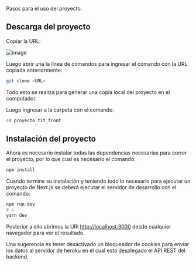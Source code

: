 Pasos para el uso del proyecto.

## Descarga del proyecto

Copiar la URL:

![image](https://user-images.githubusercontent.com/58036212/151187724-e6294586-9ed1-4d4d-9b52-10da1d2047cf.png)

Luego abrir una la línea de comandos para ingresar el comando con la URL copiada anteriormente:

```bash
git clone <URL>
```

Todo esto se realiza para generar una copia local del proyecto en el computador.

Luego ingresar a la carpeta con el comando:

```bash
cd proyecto_tit_front
```

## Instalación del proyecto

Ahora es necesario instalar todas las dependencias necesarias para correr el proyecto, por lo que cual es necesario el comando:

```bash
npm install
```

Cuando termine su instalación y teniendo todo lo necesario para ejecutar un proyecto de Next.js se deberá ejecutar el servidor de desarrollo con el comando:

```bash
npm run dev
# o
yarn dev
```

Posterior a ello abrimos la URl [http://localhost:3000](http://localhost:3000) desde cualquier navegador para ver el resultado. 

Una sugerencia es tener desactivado un bloqueador de cookies para enviar los datos al servidor de heroku en el cual esta desplegado el API REST del backend.
